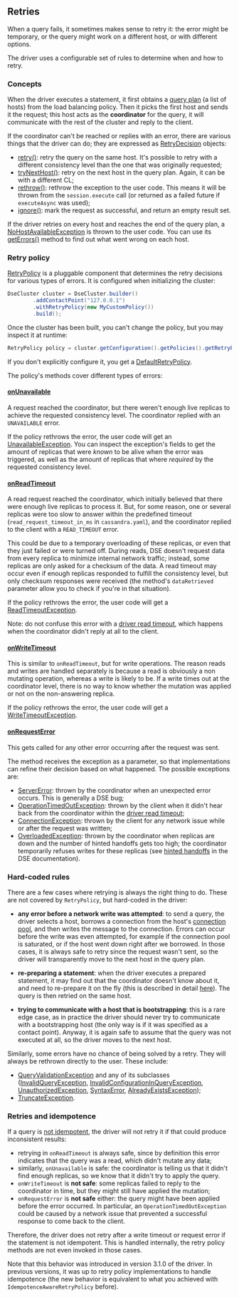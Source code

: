 ## Retries

When a query fails, it sometimes makes sense to retry it: the error might be temporary, or the query might work on a
different host, or with different options.

The driver uses a configurable set of rules to determine when and how to retry.

### Concepts

When the driver executes a statement, it first obtains a [query plan] \(a list of hosts) from the load balancing policy.
Then it picks the first host and sends it the request; this host acts as the **coordinator** for the query, it will
communicate with the rest of the cluster and reply to the client.

If the coordinator can't be reached or replies with an error, there are various things that the driver can do; they are
expressed as [RetryDecision] objects:

* [retry()]: retry the query on the same host. It's possible to retry with a different consistency level than the one
  that was originally requested;
* [tryNextHost()]: retry on the next host in the query plan. Again, it can be with a different CL;
* [rethrow()]: rethrow the exception to the user code. This means it will be thrown from the `session.execute` call (or
  returned as a failed future if `executeAsync` was used);
* [ignore()]: mark the request as successful, and return an empty result set.

If the driver retries on every host and reaches the end of the query plan, a [NoHostAvailableException] is thrown to the
user code. You can use its [getErrors()] method to find out what went wrong on each host.


### Retry policy

[RetryPolicy] is a pluggable component that determines the retry decisions for various types of errors. It is configured
when initializing the cluster:

```java
DseCluster cluster = DseCluster.builder()
        .addContactPoint("127.0.0.1")
        .withRetryPolicy(new MyCustomPolicy())
        .build();
```

Once the cluster has been built, you can't change the policy, but you may inspect it at runtime:

```java
RetryPolicy policy = cluster.getConfiguration().getPolicies().getRetryPolicy();
```

If you don't explicitly configure it, you get a [DefaultRetryPolicy].

The policy's methods cover different types of errors:

#### [onUnavailable]

A request reached the coordinator, but there weren't enough live replicas to achieve the requested consistency level.
The coordinator replied with an `UNAVAILABLE` error.

If the policy rethrows the error, the user code will get an [UnavailableException]. You can inspect the exception's
fields to get the amount of replicas that were *known* to be alive when the error was triggered, as well as the amount
of replicas that where *required* by the requested consistency level.

#### [onReadTimeout]

A read request reached the coordinator, which initially believed that there were enough live replicas to process it.
But, for some reason, one or several replicas were too slow to answer within the predefined timeout
(`read_request_timeout_in_ms` in `cassandra.yaml`), and the coordinator replied to the client with a `READ_TIMEOUT`
error.

This could be due to a temporary overloading of these replicas, or even
that they just failed or were turned off. During reads, DSE doesn't request data from every replica to minimize
internal network traffic; instead, some replicas are only asked for a checksum of the data. A read timeout may occur
even if enough replicas responded to fulfill the consistency level, but only checksum responses were received (the
method's `dataRetrieved` parameter allow you to check if you're in that situation).

If the policy rethrows the error, the user code will get a [ReadTimeoutException].

Note: do not confuse this error with a [driver read timeout], which happens when the coordinator didn't reply at all to
the client.

#### [onWriteTimeout]

This is similar to `onReadTimeout`, but for write operations. The reason reads and writes are handled separately is
because a read is obviously a non mutating operation, whereas a write is likely to be. If a write times out at the
coordinator level, there is no way to know whether the mutation was applied or not on the non-answering replica.

If the policy rethrows the error, the user code will get a [WriteTimeoutException].

#### [onRequestError]

This gets called for any other error occurring after the request was sent.

The method receives the exception as a parameter, so that implementations can refine their decision based on what
happened. The possible exceptions are:

* [ServerError]: thrown by the coordinator when an unexpected error occurs. This is generally a DSE bug;
* [OperationTimedOutException]: thrown by the client when it didn't hear back from the coordinator within the
  [driver read timeout];
* [ConnectionException]: thrown by the client for any network issue while or after the request was written;
* [OverloadedException]: thrown by the coordinator when replicas are down and the number of hinted handoffs gets too
  high; the coordinator temporarily refuses writes for these replicas (see [hinted handoffs] in the DSE
  documentation).

### Hard-coded rules

There are a few cases where retrying is always the right thing to do. These are not covered by `RetryPolicy`, but
hard-coded in the driver:

* **any error before a network write was attempted**: to send a query, the driver selects a host, borrows a connection
  from the host's [connection pool], and then writes the message to the connection.
  Errors can occur before the write was even attempted, for example if the connection pool is saturated, or if the
  host went down right after we borrowed. In those cases, it is always safe to retry since the request wasn't sent, so
  the driver will transparently move to the next host in the query plan.

* **re-preparing a statement**: when the driver executes a prepared statement, it may find out that the coordinator
  doesn't know about it, and need to re-prepare it on the fly (this is described in detail [here][prepared]). The query
  is then retried on the same host.

* **trying to communicate with a host that is bootstrapping**: this is a rare edge case, as in practice the driver
  should never try to communicate with a bootstrapping host (the only way is if it was specified as a contact point).
  Anyway, it is again safe to assume that the query was not executed at all, so the driver moves to the next host.

Similarly, some errors have no chance of being solved by a retry. They will always be rethrown directly to the user.
These include:

* [QueryValidationException] and any of its subclasses ([InvalidQueryException], [InvalidConfigurationInQueryException],
  [UnauthorizedException], [SyntaxError], [AlreadyExistsException]);
* [TruncateException].


### Retries and idempotence

If a query is [not idempotent][idempotence], the driver will not retry it if that could produce inconsistent results:

* retrying in `onReadTimeout` is always safe, since by definition this error indicates that the query was a read, which
  didn't mutate any data;
* similarly, `onUnavailable` is safe: the coordinator is telling us that it didn't find enough replicas, so we know that
  it didn't try to apply the query.
* `onWriteTimeout` is **not safe**: some replicas failed to reply to the coordinator in time, but they might still have
  applied the mutation;
* `onRequestError` is **not safe** either: the query might have been applied before the error occurred. In particular,
  an `OperationTimedOutException` could be caused by a network issue that prevented a successful response to come back
  to the client.

Therefore, the driver does not retry after a write timeout or request error if the statement is not idempotent. This is
handled internally, the retry policy methods are not even invoked in those cases.

Note that this behavior was introduced in version 3.1.0 of the driver. In previous versions, it was up to retry policy
implementations to handle idempotence (the new behavior is equivalent to what you achieved with
`IdempotenceAwareRetryPolicy` before).


[RetryDecision]:                        http://docs.datastax.com/en/drivers/java/3.0/com/datastax/driver/core/policies/RetryPolicy.RetryDecision.html
[retry()]:                              http://docs.datastax.com/en/drivers/java/3.0/com/datastax/driver/core/policies/RetryPolicy.RetryDecision.html#retry-com.datastax.driver.core.ConsistencyLevel-
[tryNextHost()]:                        http://docs.datastax.com/en/drivers/java/3.0/com/datastax/driver/core/policies/RetryPolicy.RetryDecision.html#tryNextHost-com.datastax.driver.core.ConsistencyLevel-
[rethrow()]:                            http://docs.datastax.com/en/drivers/java/3.0/com/datastax/driver/core/policies/RetryPolicy.RetryDecision.html#rethrow--
[ignore()]:                             http://docs.datastax.com/en/drivers/java/3.0/com/datastax/driver/core/policies/RetryPolicy.RetryDecision.html#ignore--
[NoHostAvailableException]:             http://docs.datastax.com/en/drivers/java/3.0/com/datastax/driver/core/exceptions/NoHostAvailableException.html
[getErrors()]:                          http://docs.datastax.com/en/drivers/java/3.0/com/datastax/driver/core/exceptions/NoHostAvailableException.html#getErrors--
[RetryPolicy]:                          http://docs.datastax.com/en/drivers/java/3.0/com/datastax/driver/core/policies/RetryPolicy.html
[DefaultRetryPolicy]:                   http://docs.datastax.com/en/drivers/java/3.0/com/datastax/driver/core/policies/DefaultRetryPolicy.html
[onReadTimeout]:                        http://docs.datastax.com/en/drivers/java/3.0/com/datastax/driver/core/policies/DefaultRetryPolicy.html#onReadTimeout-com.datastax.driver.core.Statement-com.datastax.driver.core.ConsistencyLevel-int-int-boolean-int-
[onWriteTimeout]:                       http://docs.datastax.com/en/drivers/java/3.0/com/datastax/driver/core/policies/DefaultRetryPolicy.html#onWriteTimeout-com.datastax.driver.core.Statement-com.datastax.driver.core.ConsistencyLevel-com.datastax.driver.core.WriteType-int-int-int-
[onUnavailable]:                        http://docs.datastax.com/en/drivers/java/3.0/com/datastax/driver/core/policies/DefaultRetryPolicy.html#onUnavailable-com.datastax.driver.core.Statement-com.datastax.driver.core.ConsistencyLevel-int-int-int-
[onRequestError]:                       http://docs.datastax.com/en/drivers/java/3.0/com/datastax/driver/core/policies/ExtendedRetryPolicy.html#onRequestError-com.datastax.driver.core.Statement-com.datastax.driver.core.ConsistencyLevel-java.lang.Exception-int-
[UnavailableException]:                 http://docs.datastax.com/en/drivers/java/3.0/com/datastax/driver/core/exceptions/UnavailableException.html
[ReadTimeoutException]:                 http://docs.datastax.com/en/drivers/java/3.0/com/datastax/driver/core/exceptions/ReadTimeoutException.html
[WriteTimeoutException]:                http://docs.datastax.com/en/drivers/java/3.0/com/datastax/driver/core/exceptions/WriteTimeoutException.html
[OverloadedException]:                  http://docs.datastax.com/en/drivers/java/3.0/com/datastax/driver/core/exceptions/OverloadedException.html
[ServerError]:                          http://docs.datastax.com/en/drivers/java/3.0/com/datastax/driver/core/exceptions/ServerError.html
[OperationTimedOutException]:           http://docs.datastax.com/en/drivers/java/3.0/com/datastax/driver/core/exceptions/OperationTimedOutException.html
[ConnectionException]:                  http://docs.datastax.com/en/drivers/java/3.0/com/datastax/driver/core/exceptions/ConnectionException.html
[QueryValidationException]:             http://docs.datastax.com/en/drivers/java/3.0/com/datastax/driver/core/exceptions/QueryValidationException.html
[InvalidQueryException]:                http://docs.datastax.com/en/drivers/java/3.0/com/datastax/driver/core/exceptions/InvalidQueryException.html
[InvalidConfigurationInQueryException]: http://docs.datastax.com/en/drivers/java/3.0/com/datastax/driver/core/exceptions/InvalidConfigurationInQueryException.html
[UnauthorizedException]:                http://docs.datastax.com/en/drivers/java/3.0/com/datastax/driver/core/exceptions/UnauthorizedException.html
[SyntaxError]:                          http://docs.datastax.com/en/drivers/java/3.0/com/datastax/driver/core/exceptions/SyntaxError.html
[AlreadyExistsException]:               http://docs.datastax.com/en/drivers/java/3.0/com/datastax/driver/core/exceptions/AlreadyExistsException.html
[TruncateException]:                    http://docs.datastax.com/en/drivers/java/3.0/com/datastax/driver/core/exceptions/TruncateException.html

[query plan]: ../load_balancing/#query-plan
[connection pool]: ../pooling/
[prepared]: ../statements/prepared/#preparing-on-multiple-nodes
[driver read timeout]: ../socket_options/#driver-read-timeout
[hinted handoffs]: https://docs.datastax.com/en/cassandra/2.1/cassandra/dml/dml_about_hh_c.html?scroll=concept_ds_ifg_jqx_zj__performance
[idempotence]: ../idempotence/